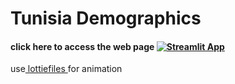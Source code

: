 # Tunisia Demographics

#### click here to access the web page [![Streamlit App](https://static.streamlit.io/badges/streamlit_badge_black_white.svg)](https://moe-men-tunisia-demographics-app-q3e13b.streamlit.app)


use<a href="https://lottiefiles.com/categories/animations"> lottiefiles </a> for animation
